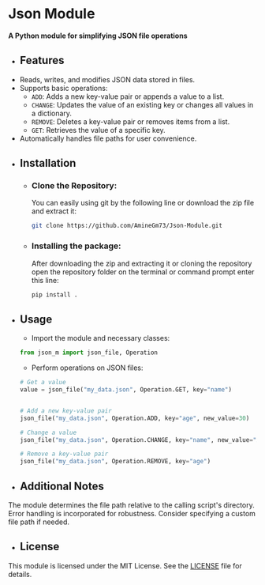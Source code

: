 
# Json Module

**A Python module for simplifying JSON file operations**

- ## Features

* Reads, writes, and modifies JSON data stored in files.
* Supports basic operations:
    - `ADD`: Adds a new key-value pair or appends a value to a list.
    - `CHANGE`: Updates the value of an existing key or changes all values in a dictionary.
    - `REMOVE`: Deletes a key-value pair or removes items from a list.
    - `GET`: Retrieves the value of a specific key.
* Automatically handles file paths for user convenience.

- ## Installation
    * ### Clone the Repository:
        You can easily using git by the following line or download the zip file and extract it:
        ```bash
        git clone https://github.com/AmineGm73/Json-Module.git
        ```

    * ### Installing the package:
        After downloading the zip and extracting it or cloning the repository open the repository folder on the terminal or command prompt enter this line:

        ```bash
        pip install .
        ```

- ## Usage

    * Import the module and necessary classes:

    ```python
    from json_m import json_file, Operation
    ```

    * Perform operations on JSON files:

    ```python
    # Get a value
    value = json_file("my_data.json", Operation.GET, key="name")


    # Add a new key-value pair
    json_file("my_data.json", Operation.ADD, key="age", new_value=30)

    # Change a value
    json_file("my_data.json", Operation.CHANGE, key="name", new_value="Alice")

    # Remove a key-value pair
    json_file("my_data.json", Operation.REMOVE, key="age")
    ```

- ## Additional Notes

The module determines the file path relative to the calling script's directory.
Error handling is incorporated for robustness.
Consider specifying a custom file path if needed.

- ## License

This module is licensed under the MIT License. See the [LICENSE](https://github.com/AmineGm73/Json-Module/blob/main/LICENSE) file for details.
